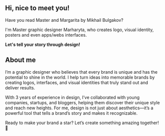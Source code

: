 ## Hi, nice to meet you!
Have you read Master and Margarita by Mikhail Bulgakov?

I'm Master graphic designer Marharyta, who creates logo, visual identity, posters and even apps/webs interfaces.

**Let's tell your story through design!**

## About me
I’m a graphic designer who believes that every brand is unique and has the potential to shine in the world. I help turn ideas into memorable brands by creating logos, interfaces, and visual identities that truly stand out and deliver results.

With 3 years of experience in design, I’ve collaborated with young companies, startups, and bloggers, helping them discover their unique style and reach new heights. For me, design is not just about aesthetics—it’s a powerful tool that tells a brand’s story and makes it recognizable.

Ready to make your brand a star? Let’s create something amazing together! 🌟
